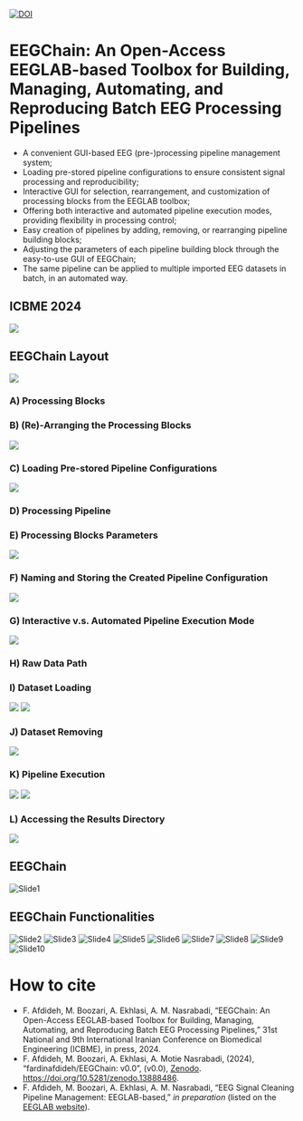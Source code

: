 [![DOI](https://zenodo.org/badge/867418734.svg)](https://doi.org/10.5281/zenodo.13888486)
# EEGChain: An Open-Access EEGLAB-based Toolbox for Building, Managing, Automating, and Reproducing Batch EEG Processing Pipelines
* A convenient GUI-based EEG (pre-)processing pipeline management system;
* Loading pre-stored pipeline configurations to ensure consistent signal processing and reproducibility;
* Interactive GUI for selection, rearrangement, and customization of processing blocks from the EEGLAB toolbox;
* Offering both interactive and automated pipeline execution modes, providing flexibility in processing control;
* Easy creation of pipelines by adding, removing, or rearranging pipeline building blocks;
* Adjusting the parameters of each pipeline building block through the easy-to-use GUI of EEGChain;
* The same pipeline can be applied to multiple imported EEG datasets in batch, in an automated way.

##  ICBME 2024
![](/ppt/ICBME2024.PNG)

##  EEGChain Layout
![](/ppt/EEGChain-parts.png)

###  A) Processing Blocks

###  B) (Re)-Arranging the Processing Blocks
![](/ppt/creation.gif)

###  C) Loading Pre-stored Pipeline Configurations
![](/ppt/configImport.gif)

###  D) Processing Pipeline

###  E) Processing Blocks Parameters
![](/ppt/parameterSetting.gif)

###  F) Naming and Storing the Created Pipeline Configuration
![](/ppt/config.gif)

###  G) Interactive v.s. Automated Pipeline Execution Mode
![](/ppt/interactive.gif)

###  H) Raw Data Path

###  I) Dataset Loading
![](/ppt/dataImportManual.gif)
![](/ppt/dataImportMat.gif)

###  J) Dataset Removing
![](/ppt/dataRemove.gif)

###  K) Pipeline Execution
![](/ppt/startRunning.gif)
![](/ppt/batchProc.gif)

###  L) Accessing the Results Directory
![](/ppt/open.gif)

## EEGChain
![Slide1](/ppt/GUI.gif)

## EEGChain Functionalities
![Slide2](/ppt/Slide2.PNG)
![Slide3](/ppt/Slide3.PNG)
![Slide4](/ppt/Slide4.PNG)
![Slide5](/ppt/Slide5.PNG)
![Slide6](/ppt/Slide6.PNG)
![Slide7](/ppt/Slide7.PNG)
![Slide8](/ppt/Slide8.PNG)
![Slide9](/ppt/Slide9.PNG)
![Slide10](/ppt/Slide10.PNG)

# How to cite
* F. Afdideh, M. Boozari, A. Ekhlasi, A. M. Nasrabadi, “EEGChain: An Open-Access EEGLAB-based Toolbox for Building, Managing, Automating, and Reproducing Batch EEG Processing Pipelines,” 31st National and 9th International Iranian Conference on Biomedical Engineering (ICBME), in press, 2024.
* F. Afdideh, M. Boozari, A. Ekhlasi, A. Motie Nasrabadi, (2024), “fardinafdideh/EEGChain: v0.0”, (v0.0), [Zenodo](https://doi.org/10.5281/zenodo.13888486). https://doi.org/10.5281/zenodo.13888486.
* F. Afdideh, M. Boozari, A. Ekhlasi, A. M. Nasrabadi, “EEG Signal Cleaning Pipeline Management: EEGLAB-based,” *in preparation* (listed on the [EEGLAB website](https://eeglab.org/tutorials/11_Scripting/automated_pipeline.html#other-eeglab-pipelines)).
